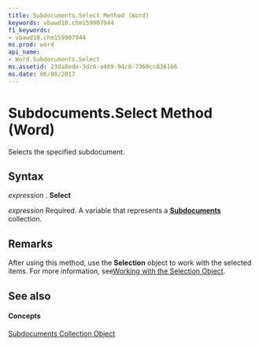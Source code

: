 ```yaml
---
title: Subdocuments.Select Method (Word)
keywords: vbawd10.chm159907944
f1_keywords:
- vbawd10.chm159907944
ms.prod: word
api_name:
- Word.Subdocuments.Select
ms.assetid: 23da8ede-3dc6-a469-94c8-7360cc836166
ms.date: 06/08/2017
---
```



# Subdocuments.Select Method (Word)

Selects the specified subdocument.


## Syntax

 _expression_ . **Select**

 _expression_ Required. A variable that represents a **[Subdocuments](Word.subdocuments.md)** collection.


## Remarks

After using this method, use the  **Selection** object to work with the selected items. For more information, see[Working with the Selection Object](http://msdn.microsoft.com/library/a1ef7e48-5a0f-d278-4b67-7b96f4e24052%28Office.15%29.aspx).


## See also


#### Concepts


[Subdocuments Collection Object](Word.subdocuments.md)

